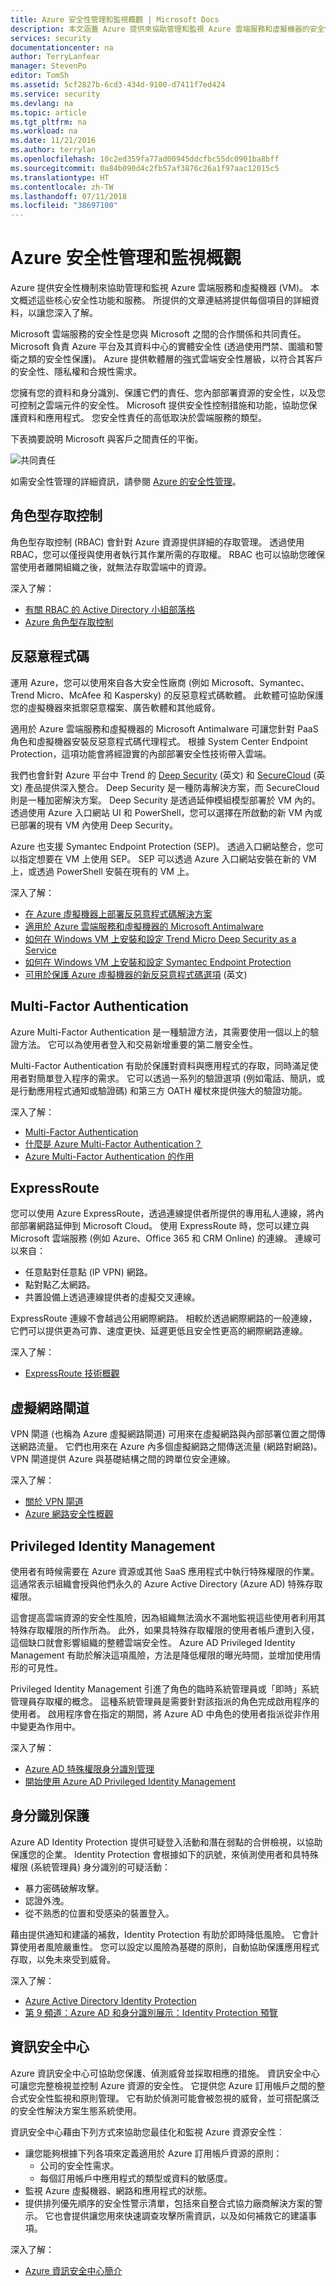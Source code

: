 ```yaml
---
title: Azure 安全性管理和監視概觀 | Microsoft Docs
description: 本文涵蓋 Azure 提供來協助管理和監視 Azure 雲端服務和虛擬機器的安全性功能和服務概觀。
services: security
documentationcenter: na
author: TerryLanfear
manager: StevenPo
editor: TomSh
ms.assetid: 5cf2827b-6cd3-434d-9100-d7411f7ed424
ms.service: security
ms.devlang: na
ms.topic: article
ms.tgt_pltfrm: na
ms.workload: na
ms.date: 11/21/2016
ms.author: terrylan
ms.openlocfilehash: 10c2ed359fa77ad00945ddcfbc55dc0901ba8bff
ms.sourcegitcommit: 0a84b090d4c2fb57af3876c26a1f97aac12015c5
ms.translationtype: HT
ms.contentlocale: zh-TW
ms.lasthandoff: 07/11/2018
ms.locfileid: "38697100"
---
```

# <a name="azure-security-management-and-monitoring-overview"></a>Azure 安全性管理和監視概觀
Azure 提供安全性機制來協助管理和監視 Azure 雲端服務和虛擬機器 (VM)。 本文概述這些核心安全性功能和服務。 所提供的文章連結將提供每個項目的詳細資料，以讓您深入了解。

Microsoft 雲端服務的安全性是您與 Microsoft 之間的合作關係和共同責任。 Microsoft 負責 Azure 平台及其資料中心的實體安全性 (透過使用門禁、圍牆和警衛之類的安全性保護)。 Azure 提供軟體層的強式雲端安全性層級，以符合其客戶的安全性、隱私權和合規性需求。

您擁有您的資料和身分識別、保護它們的責任、您內部部署資源的安全性，以及您可控制之雲端元件的安全性。 Microsoft 提供安全性控制措施和功能，協助您保護資料和應用程式。 您安全性責任的高低取決於雲端服務的類型。

下表摘要說明 Microsoft 與客戶之間責任的平衡。

![共同責任][1]

如需安全性管理的詳細資訊，請參閱 [Azure 的安全性管理](azure-security-management.md)。

## <a name="role-based-access-control"></a>角色型存取控制
角色型存取控制 (RBAC) 會針對 Azure 資源提供詳細的存取管理。 透過使用 RBAC，您可以僅授與使用者執行其作業所需的存取權。 RBAC 也可以協助您確保當使用者離開組織之後，就無法存取雲端中的資源。

深入了解：

* [有關 RBAC 的 Active Directory 小組部落格](https://cloudblogs.microsoft.com/enterprisemobility/?product=azure-active-directory)
* [Azure 角色型存取控制](../role-based-access-control/role-assignments-portal.md)

## <a name="antimalware"></a>反惡意程式碼
運用 Azure，您可以使用來自各大安全性廠商 (例如 Microsoft、Symantec、Trend Micro、McAfee 和 Kaspersky) 的反惡意程式碼軟體。 此軟體可協助保護您的虛擬機器來抵禦惡意檔案、廣告軟體和其他威脅。

適用於 Azure 雲端服務和虛擬機器的 Microsoft Antimalware 可讓您針對 PaaS 角色和虛擬機器安裝反惡意程式碼代理程式。 根據 System Center Endpoint Protection，這項功能會將經證實的內部部署安全性技術帶入雲端。

我們也會針對 Azure 平台中 Trend 的 [Deep Security](http://www.trendmicro.com/us/enterprise/cloud-solutions/deep-security/) \(英文\) 和 [SecureCloud](http://www.trendmicro.com/us/enterprise/cloud-solutions/secure-cloud/) \(英文\) 產品提供深入整合。 Deep Security 是一種防毒解決方案，而 SecureCloud 則是一種加密解決方案。 Deep Security 是透過延伸模組模型部署於 VM 內的。 透過使用 Azure 入口網站 UI 和 PowerShell，您可以選擇在所啟動的新 VM 內或已部署的現有 VM 內使用 Deep Security。

Azure 也支援 Symantec Endpoint Protection (SEP)。 透過入口網站整合，您可以指定想要在 VM 上使用 SEP。 SEP 可以透過 Azure 入口網站安裝在新的 VM 上，或透過 PowerShell 安裝在現有的 VM 上。

深入了解：

* [在 Azure 虛擬機器上部署反惡意程式碼解決方案](https://azure.microsoft.com/blog/deploying-antimalware-solutions-on-azure-virtual-machines/)
* [適用於 Azure 雲端服務和虛擬機器的 Microsoft Antimalware](azure-security-antimalware.md)
* [如何在 Windows VM 上安裝和設定 Trend Micro Deep Security as a Service](../virtual-machines/windows/classic/install-trend.md)
* [如何在 Windows VM 上安裝和設定 Symantec Endpoint Protection](../virtual-machines/windows/classic/install-symantec.md)
* [可用於保護 Azure 虛擬機器的新反惡意程式碼選項](https://azure.microsoft.com/blog/new-antimalware-options-for-protecting-azure-virtual-machines/) \(英文\)

## <a name="multi-factor-authentication"></a>Multi-Factor Authentication
Azure Multi-Factor Authentication 是一種驗證方法，其需要使用一個以上的驗證方法。 它可以為使用者登入和交易新增重要的第二層安全性。 

Multi-Factor Authentication 有助於保護對資料與應用程式的存取，同時滿足使用者對簡單登入程序的需求。 它可以透過一系列的驗證選項 (例如電話、簡訊，或是行動應用程式通知或驗證碼) 和第三方 OATH 權杖來提供強大的驗證功能。

深入了解：

* [Multi-Factor Authentication](https://azure.microsoft.com/documentation/services/multi-factor-authentication/)
* [什麼是 Azure Multi-Factor Authentication？](../active-directory/authentication/multi-factor-authentication.md)
* [Azure Multi-Factor Authentication 的作用](../active-directory/authentication/concept-mfa-howitworks.md)

## <a name="expressroute"></a>ExpressRoute
您可以使用 Azure ExpressRoute，透過連線提供者所提供的專用私人連線，將內部部署網路延伸到 Microsoft Cloud。 使用 ExpressRoute 時，您可以建立與 Microsoft 雲端服務 (例如 Azure、Office 365 和 CRM Online) 的連線。 連線可以來自：

- 任意點對任意點 (IP VPN) 網路。
- 點對點乙太網路。
- 共置設備上透過連線提供者的虛擬交叉連線。 

ExpressRoute 連線不會越過公用網際網路。 相較於透過網際網路的一般連線，它們可以提供更為可靠、速度更快、延遲更低且安全性更高的網際網路連線。

深入了解：

* [ExpressRoute 技術概觀](../expressroute/expressroute-introduction.md)

## <a name="virtual-network-gateways"></a>虛擬網路閘道
VPN 閘道 (也稱為 Azure 虛擬網路閘道) 可用來在虛擬網路與內部部署位置之間傳送網路流量。 它們也用來在 Azure 內多個虛擬網路之間傳送流量 (網路對網路)。 VPN 閘道提供 Azure 與基礎結構之間的跨單位安全連線。

深入了解：

* [關於 VPN 閘道](../vpn-gateway/vpn-gateway-about-vpngateways.md)
* [Azure 網路安全性概觀](security-network-overview.md)

## <a name="privileged-identity-management"></a>Privileged Identity Management
使用者有時候需要在 Azure 資源或其他 SaaS 應用程式中執行特殊權限的作業。 這通常表示組織會授與他們永久的 Azure Active Directory (Azure AD) 特殊存取權限。 

這會提高雲端資源的安全性風險，因為組織無法滴水不漏地監視這些使用者利用其特殊存取權限的所作所為。 此外，如果具特殊存取權限的使用者帳戶遭到入侵，這個缺口就會影響組織的整體雲端安全性。 Azure AD Privileged Identity Management 有助於解決這項風險，方法是降低權限的曝光時間，並增加使用情形的可見性。  

Privileged Identity Management 引進了角色的臨時系統管理員或「即時」系統管理員存取權的概念。 這種系統管理員是需要針對該指派的角色完成啟用程序的使用者。 啟用程序會在指定的期間，將 Azure AD 中角色的使用者指派從非作用中變更為作用中。

深入了解：

* [Azure AD 特殊權限身分識別管理](../active-directory/privileged-identity-management/pim-configure.md)
* [開始使用 Azure AD Privileged Identity Management](../active-directory/privileged-identity-management/pim-getting-started.md)

## <a name="identity-protection"></a>身分識別保護
Azure AD Identity Protection 提供可疑登入活動和潛在弱點的合併檢視，以協助保護您的企業。 Identity Protection 會根據如下的訊號，來偵測使用者和具特殊權限 (系統管理員) 身分識別的可疑活動：

- 暴力密碼破解攻擊。
- 認證外洩。
- 從不熟悉的位置和受感染的裝置登入。

藉由提供通知和建議的補救，Identity Protection 有助於即時降低風險。 它會計算使用者風險嚴重性。 您可以設定以風險為基礎的原則，自動協助保護應用程式存取，以免未來受到威脅。

深入了解：

* [Azure Active Directory Identity Protection](../active-directory/active-directory-identityprotection.md)
* [第 9 頻道：Azure AD 和身分識別展示：Identity Protection 預覽](https://channel9.msdn.com/Series/Azure-AD-Identity/Azure-AD-and-Identity-Show-Identity-Protection-Preview)

## <a name="security-center"></a>資訊安全中心
Azure 資訊安全中心可協助您保護、偵測威脅並採取相應的措施。 資訊安全中心可讓您完整檢視並控制 Azure 資源的安全性。 它提供您 Azure 訂用帳戶之間的整合式安全性監視和原則管理。 它有助於偵測可能會被忽視的威脅，並可搭配廣泛的安全性解決方案生態系統使用。

資訊安全中心藉由下列方式來協助您最佳化和監視 Azure 資源安全性︰

* 讓您能夠根據下列各項來定義適用於 Azure 訂用帳戶資源的原則：
  * 公司的安全性需求。
  * 每個訂用帳戶中應用程式的類型或資料的敏感度。
* 監視 Azure 虛擬機器、網路和應用程式的狀態。
* 提供排列優先順序的安全性警示清單，包括來自整合式協力廠商解決方案的警示。 它也會提供讓您用來快速調查攻擊所需資訊，以及如何補救它的建議事項。

深入了解：

* [Azure 資訊安全中心簡介](../security-center/security-center-intro.md)

<!--Image references-->
[1]: ./media/security-management-and-monitoring-overview/shared-responsibility.png
